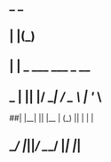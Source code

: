 ##       _  _                    
##     | |(_)                   
##     | | _  ___   ___   _ __  
## _   | || |/ __| / _ \ | '_ \ 
##| |__| || |\__ \| (_) || | | |
## \____/ |_||___/ \___/ |_| |_|
                              
                              


<!--
**Jison4ik/Jison4ik** is a ✨ _special_ ✨ repository because its `README.md` (this file) appears on your GitHub profile.

Here are some ideas to get you started:

- 🔭 I’m currently working on ...
- 🌱 I’m currently learning ...
- 👯 I’m looking to collaborate on ...
- 🤔 I’m looking for help with ...
- 💬 Ask me about ...
- 📫 How to reach me: ...
- 😄 Pronouns: ...
- ⚡ Fun fact: ...
-->
